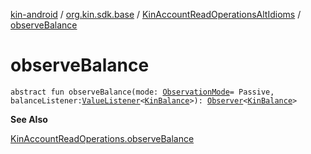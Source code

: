 [kin-android](../../index.md) / [org.kin.sdk.base](../index.md) / [KinAccountReadOperationsAltIdioms](index.md) / [observeBalance](./observe-balance.md)

# observeBalance

`abstract fun observeBalance(mode: `[`ObservationMode`](../-observation-mode/index.md)` = Passive, balanceListener: `[`ValueListener`](../../org.kin.sdk.base.tools/-value-listener/index.md)`<`[`KinBalance`](../../org.kin.sdk.base.models/-kin-balance/index.md)`>): `[`Observer`](../../org.kin.sdk.base.tools/-observer/index.md)`<`[`KinBalance`](../../org.kin.sdk.base.models/-kin-balance/index.md)`>`

**See Also**

[KinAccountReadOperations.observeBalance](../-kin-account-read-operations/observe-balance.md)

